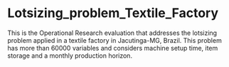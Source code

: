 # Lotsizing_problem_Textile_Factory
 This is the Operational Research evaluation that addresses the lotsizing problem applied in a textile factory in Jacutinga-MG, Brazil. This problem has more than 60000 variables and considers machine setup time, item storage and a monthly production horizon.
